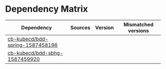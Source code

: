 # Dependency Matrix

Dependency | Sources | Version | Mismatched versions
---------- | ------- | ------- | -------------------
[cb-kubecd/bdd-spring-1587458196](https://github.com/cb-kubecd/bdd-spring-1587458196.git) |  | []() | 
[cb-kubecd/bdd-sbhg-1587459920](https://github.com/cb-kubecd/bdd-sbhg-1587459920.git) |  | []() | 
